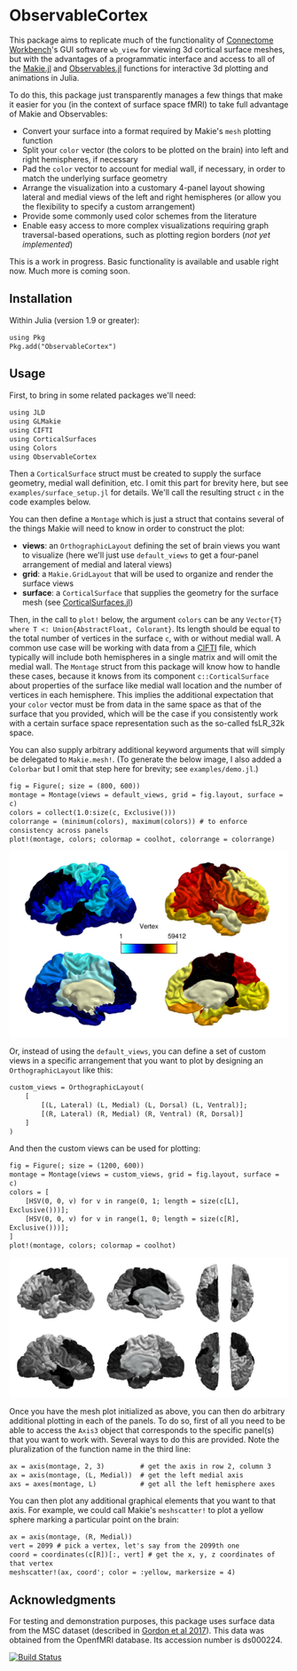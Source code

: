 # ObservableCortex
This package aims to replicate much of the functionality of [Connectome Workbench](https://humanconnectome.org/software/connectome-workbench)'s GUI software `wb_view` for viewing 3d cortical surface meshes, but with the advantages of a programmatic interface and access to all of the [Makie.jl](https://docs.makie.org/stable/) and [Observables.jl](https://juliagizmos.github.io/Observables.jl/stable/) functions for interactive 3d plotting and animations in Julia.

To do this, this package just transparently manages a few things that make it easier for you (in the context of surface space fMRI) to take full advantage of Makie and Observables:
- Convert your surface into a format required by Makie's `mesh` plotting function
- Split your `color` vector (the colors to be plotted on the brain) into left and right hemispheres, if necessary
- Pad the `color` vector to account for medial wall, if necessary, in order to match the underlying surface geometry
- Arrange the visualization into a customary 4-panel layout showing lateral and medial views of the left and right hemispheres (or allow you the flexibility to specify a custom arrangement)
- Provide some commonly used color schemes from the literature
- Enable easy access to more complex visualizations requiring graph traversal-based operations, such as plotting region borders (_not yet implemented_)

This is a work in progress. Basic functionality is available and usable right now. Much more is coming soon.

## Installation
Within Julia (version 1.9 or greater):
```
using Pkg
Pkg.add("ObservableCortex")
```

## Usage
First, to bring in some related packages we'll need:
```
using JLD
using GLMakie
using CIFTI
using CorticalSurfaces
using Colors
using ObservableCortex
```

Then a `CorticalSurface` struct must be created to supply the surface geometry, medial wall definition, etc. I omit this part for brevity here, but see `examples/surface_setup.jl` for details. We'll call the resulting struct `c` in the code examples below.

You can then define a `Montage` which is just a struct that contains several of the things Makie will need to know in order to construct the plot:
- **views**: an `OrthographicLayout` defining the set of brain views you want to visualize (here we'll just use `default_views` to get a four-panel arrangement of medial and lateral views)
- **grid**: a `Makie.GridLayout` that will be used to organize and render the surface views
- **surface**: a `CorticalSurface` that supplies the geometry for the surface mesh (see [CorticalSurfaces.jl](https://github.com/myersm0/CorticalSurfaces.jl))

Then, in the call to `plot!` below, the argument `colors` can be any `Vector{T} where T <: Union{AbstractFloat, Colorant}`. Its length should be equal to the total number of vertices in the surface `c`, with or without medial wall. A common use case will be working with data from a [CIFTI](https://github.com/myersm0/CIFTI.jl) file, which typically will include both hemispheres in a single matrix and will omit the medial wall. The `Montage` struct from this package will know how to handle these cases, because it knows from its component `c::CorticalSurface` about properties of the surface like medial wall location and the number of vertices in each hemisphere. This implies the additional expectation that your `color` vector must be from data in the same space as that of the surface that you provided, which will be the case if you consistently work with a certain surface space representation such as the so-called fsLR_32k space.

You can also supply arbitrary additional keyword arguments that will simply be delegated to `Makie.mesh!`. (To generate the below image, I also added a `Colorbar` but I omit that step here for brevity; see `examples/demo.jl`.)
```
fig = Figure(; size = (800, 600))
montage = Montage(views = default_views, grid = fig.layout, surface = c)
colors = collect(1.0:size(c, Exclusive()))
colorrange = (minimum(colors), maximum(colors)) # to enforce consistency across panels
plot!(montage, colors; colormap = coolhot, colorrange = colorrange)
```
![demo1](https://github.com/myersm0/ObservableCortex.jl/blob/main/examples/demo1.png)

Or, instead of using the `default_views`, you can define a set of custom views in a specific arrangement that you want to plot by designing an `OrthographicLayout` like this:
```
custom_views = OrthographicLayout(
	[
		[(L, Lateral) (L, Medial) (L, Dorsal) (L, Ventral)];
		[(R, Lateral) (R, Medial) (R, Ventral) (R, Dorsal)]
	]
)
```

And then the custom views can be used for plotting:
```
fig = Figure(; size = (1200, 600))
montage = Montage(views = custom_views, grid = fig.layout, surface = c)
colors = [
	[HSV(0, 0, v) for v in range(0, 1; length = size(c[L], Exclusive()))];
	[HSV(0, 0, v) for v in range(1, 0; length = size(c[R], Exclusive()))];
]
plot!(montage, colors; colormap = coolhot)
```
![demo3](https://github.com/myersm0/ObservableCortex.jl/blob/main/examples/demo3.png)

Once you have the mesh plot initialized as above, you can then do arbitrary additional plotting in each of the panels. To do so, first of all you need to be able to access the `Axis3` object that corresponds to the specific panel(s) that you want to work with. Several ways to do this are provided. Note the pluralization of the function name in the third line:
```
ax = axis(montage, 2, 3)         # get the axis in row 2, column 3
ax = axis(montage, (L, Medial))  # get the left medial axis
axs = axes(montage, L)           # get all the left hemisphere axes
```

You can then plot any additional graphical elements that you want to that axis. For example, we could call Makie's `meshscatter!` to plot a yellow sphere marking a particular point on the brain:
```
ax = axis(montage, (R, Medial))
vert = 2099 # pick a vertex, let's say from the 2099th one
coord = coordinates(c[R])[:, vert] # get the x, y, z coordinates of that vertex
meshscatter!(ax, coord'; color = :yellow, markersize = 4)
```

## Acknowledgments
For testing and demonstration purposes, this package uses surface data from the MSC dataset (described in [Gordon et al 2017](https://www.cell.com/neuron/fulltext/S0896-6273(17)30613-X)). This data was obtained from the OpenfMRI database. Its accession number is ds000224.

[![Build Status](https://github.com/myersm0/ObservableCortex.jl/actions/workflows/CI.yml/badge.svg?branch=main)](https://github.com/myersm0/ObservableCortex.jl/actions/workflows/CI.yml?query=branch%3Amain)
